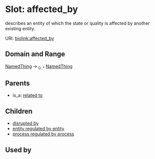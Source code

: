 
# Slot: affected_by


describes an entity of which the state or quality is affected by another existing entity.

URI: [biolink:affected_by](https://w3id.org/biolink/vocab/affected_by)


## Domain and Range

[NamedThing](NamedThing.md) ->  <sub>0..*</sub>
 [NamedThing](NamedThing.md)

## Parents

 *  is_a: [related to](related_to.md)

## Children

 *  [disrupted by](disrupted_by.md)
 *  [entity regulated by entity](entity_regulated_by_entity.md)
 *  [process regulated by process](process_regulated_by_process.md)

## Used by

